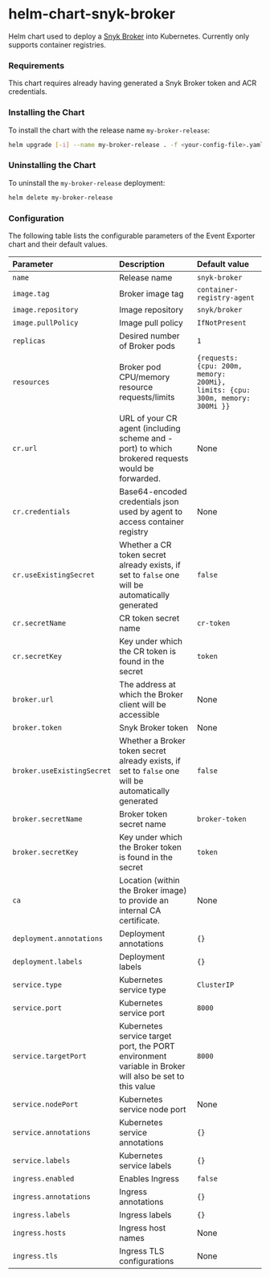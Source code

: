 # helm-chart-snyk-broker

Helm chart used to deploy a [Snyk Broker](https://github.com/snyk/broker) into Kubernetes. Currently only supports container registries.

### Requirements

This chart requires already having generated a Snyk Broker token and ACR credentials.

### Installing the Chart

To install the chart with the release name `my-broker-release`:

```bash
helm upgrade [-i] --name my-broker-release . -f <your-config-file>.yaml
```

### Uninstalling the Chart

To uninstall the `my-broker-release` deployment:

```bash
helm delete my-broker-release
```

### Configuration

The following table lists the configurable parameters of the Event Exporter chart and their default values.

| Parameter                  | Description                                                                                            | Default value                                                                 |
| :-----------------------   | :----------------------------------------------------------------------------------------------------- | :---------------------------------------------------------------------------- |
| `name`                     | Release name                                                                                           | `snyk-broker`                                                                 |
| `image.tag`                | Broker image tag                                                                                       | `container-registry-agent`                                                    |
| `image.repository`         | Image repository                                                                                       | `snyk/broker`                                                                 |
| `image.pullPolicy`         | Image pull policy                                                                                      | `IfNotPresent`                                                                |
| `replicas`                 | Desired number of Broker pods                                                                          | `1`                                                                           |
| `resources`                | Broker pod CPU/memory resource requests/limits                                                         | `{requests: {cpu: 200m, memory: 200Mi}, limits: {cpu: 300m, memory: 300Mi }}` |
| `cr.url`             | URL of your CR agent (including scheme and - port) to which brokered requests would be forwarded.      | None                                                                          |
| `cr.credentials`           | Base64-encoded credentials json used by agent to access container registry                             | None                                                                          |
| `cr.useExistingSecret`     | Whether a CR token secret already exists, if set to `false` one will be automatically generated        | `false`                                                                       |
| `cr.secretName`            | CR token secret name                                                                                   | `cr-token`                                                                |
| `cr.secretKey`             | Key under which the CR token is found in the secret                                                    | `token`                                                                       |
| `broker.url`               | The address at which the Broker client will be accessible                                              | None                                                                          |
| `broker.token`             | Snyk Broker token                                                                                      | None                                                                          |
| `broker.useExistingSecret` | Whether a Broker token secret already exists, if set to `false` one will be automatically generated    | `false`                                                                       |
| `broker.secretName`        | Broker token secret name                                                                               | `broker-token`                                                                |
| `broker.secretKey`         | Key under which the Broker token is found in the secret                                                | `token`                                                                       |
| `ca`                       | Location (within the Broker image) to provide an internal CA certificate.                              | None                                                                          |
| `deployment.annotations`   | Deployment annotations                                                                                 | `{}`                                                                          |
| `deployment.labels`        | Deployment labels                                                                                      | `{}`                                                                          |
| `service.type`             | Kubernetes service type                                                                                | `ClusterIP`                                                                   |
| `service.port`             | Kubernetes service port                                                                                | `8000`                                                                        |
| `service.targetPort`       | Kubernetes service target port, the PORT environment variable in Broker will also be set to this value | `8000`                                                                        |
| `service.nodePort`         | Kubernetes service node port                                                                           | None                                                                          |
| `service.annotations`      | Kubernetes service annotations                                                                         | `{}`                                                                          |
| `service.labels`           | Kubernetes service labels                                                                              | `{}`                                                                          |
| `ingress.enabled`          | Enables Ingress                                                                                        | `false`                                                                       |
| `ingress.annotations`      | Ingress annotations                                                                                    | `{}`                                                                          |
| `ingress.labels`           | Ingress labels                                                                                         | `{}`                                                                          |
| `ingress.hosts`            | Ingress host names                                                                                     | None                                                                          |
| `ingress.tls`              | Ingress TLS configurations                                                                             | None                                                                          |
